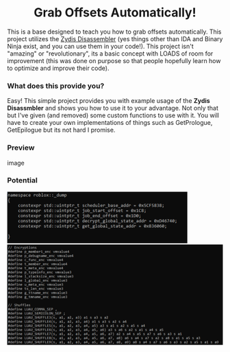 <h1 align="center">
  Grab Offsets Automatically!
</h1>

This is a base designed to teach you how to grab offsets automatically. This project utilizes the [Zydis Disassembler](https://github.com/zyantific/zydis) (yes things other than IDA and Binary Ninja exist, and you can use them in your code!). This project isn't "amazing" or "revolutionary", its a basic concept with LOADS of room for improvement (this was done on purpose so that people hopefully learn how to optimize and improve their code).

### What does this provide you?

Easy! This simple project provides you with example usage of the **Zydis Disassmbler** and shows you how to use it to your advantage. Not only that but I've given (and removed) some custom functions to use with it. You will have to create your own implementations of things such as GetPrologue, GetEpilogue but its not hard I promise.

### Preview
image

### Potential
![Potenial](./potential1.png)
![Potenial](./potenial2.png)

